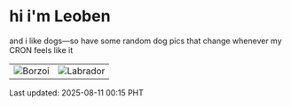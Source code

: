 # hi i'm Leoben

and i like dogs—so have some random dog pics that change whenever my CRON feels like it

|  |  |
|--------|----------|
| ![Borzoi](https://random-dog-vercel.vercel.app/api/random-borzoi?v=1754842503) | ![Labrador](https://random-dog-vercel.vercel.app/api/random-labrador?v=1754842503) |

Last updated: 2025-08-11 00:15 PHT
